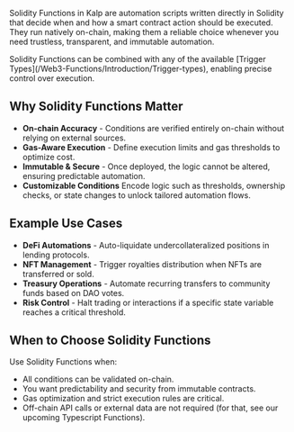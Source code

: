 Solidity Functions in Kalp are automation scripts written directly in Solidity that decide when and how a smart contract action should be executed.
They run natively on-chain, making them a reliable choice whenever you need trustless, transparent, and immutable automation.

<Note>
Solidity Functions can be combined with any of the available [Trigger Types](/Web3-Functions/Introduction/Trigger-types), enabling precise control over execution.  
</Note>  

## Why Solidity Functions Matter

- **On-chain Accuracy** - Conditions are verified entirely on-chain without relying on external sources. 
- **Gas-Aware Execution** - Define execution limits and gas thresholds to optimize cost. 
- **Immutable & Secure** - Once deployed, the logic cannot be altered, ensuring predictable automation. 
- **Customizable Conditions** Encode logic such as thresholds, ownership checks, or state changes to unlock tailored automation flows. 

## Example Use Cases

- **DeFi Automations** - Auto-liquidate undercollateralized positions in lending protocols. 
- **NFT Management** - Trigger royalties distribution when NFTs are transferred or sold. 
- **Treasury Operations** - Automate recurring transfers to community funds based on DAO votes. 
- **Risk Control** - Halt trading or interactions if a specific state variable reaches a critical threshold. 

## When to Choose Solidity Functions

Use Solidity Functions when:

- All conditions can be validated on-chain. 
- You want predictability and security from immutable contracts. 
- Gas optimization and strict execution rules are critical. 
- Off-chain API calls or external data are not required (for that, see our upcoming Typescript Functions). 
